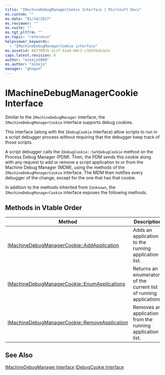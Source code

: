```yaml
---
title: "IMachineDebugManagerCookie Interface | Microsoft Docs"
ms.custom: ""
ms.date: "01/18/2017"
ms.reviewer: ""
ms.suite: ""
ms.tgt_pltfrm: ""
ms.topic: "reference"
helpviewer_keywords:
  - "IMachineDebugManagerCookie interface"
ms.assetid: 04770935-3ccf-41e9-b0c1-c78376ab1e3c
caps.latest.revision: 8
author: "mikejo5000"
ms.author: "mikejo"
manager: "ghogen"
---
```

# IMachineDebugManagerCookie Interface
Similar to the `IMachineDebugManager` interface, the `IMachineDebugManagerCookie` interface supports debug cookies.

 This interface (along with the `IDebugCookie` interface) allow scripts to run in a script debugger process without requiring that the debugger keep track of those scripts.

 A script debugger calls the `IDebugCookie::SetDebugCookie` method on the Process Debug Manager (PDM). Then, the PDM sends this cookie along with any request to add or remove a script application to or from the Machine Debug Manager (MDM), using the methods of the `IMachineDebugManagerCookie` interface. The MDM then notifies every debugger of the change, except for the one that has that cookie.

 In addition to the methods inherited from `IUnknown`, the `IMachineDebugManagerCookie` interface exposes the following methods.

## Methods in Vtable Order

|Method|Description|
|------------|-----------------|
|[IMachineDebugManagerCookie::AddApplication](../../winscript/reference/imachinedebugmanagercookie-addapplication.md)|Adds an application to the running application list.|
|[IMachineDebugManagerCookie::EnumApplications](../../winscript/reference/imachinedebugmanagercookie-enumapplications.md)|Returns an enumerator of the current list of running applications.|
|[IMachineDebugManagerCookie::RemoveApplication](../../winscript/reference/imachinedebugmanagercookie-removeapplication.md)|Removes an application from the running application list.|

## See Also
 [IMachineDebugManager Interface](../../winscript/reference/imachinedebugmanager-interface.md)
 [IDebugCookie Interface](../../winscript/reference/idebugcookie-interface.md)